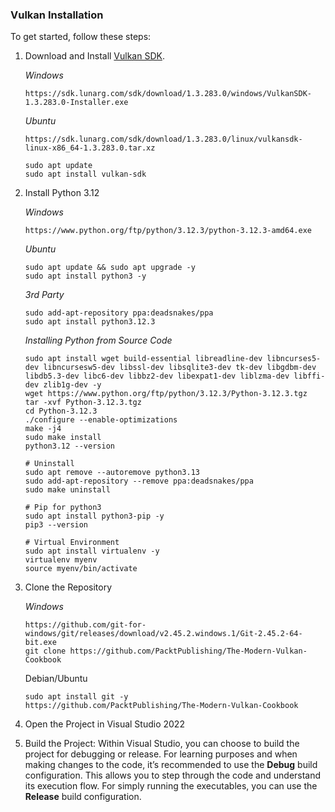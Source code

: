 ### Vulkan Installation

To get started, follow these steps:

1. Download and Install [Vulkan SDK](https://vulkan.lunarg.com/sdk/home).
   
   *Windows*

   ```
   https://sdk.lunarg.com/sdk/download/1.3.283.0/windows/VulkanSDK-1.3.283.0-Installer.exe
   ```

   *Ubuntu*

   ```
   https://sdk.lunarg.com/sdk/download/1.3.283.0/linux/vulkansdk-linux-x86_64-1.3.283.0.tar.xz

   sudo apt update
   sudo apt install vulkan-sdk
   ```

2. Install Python 3.12
   
   *Windows*
   
   ```
   https://www.python.org/ftp/python/3.12.3/python-3.12.3-amd64.exe
   ```

   *Ubuntu*

   ```
   sudo apt update && sudo apt upgrade -y
   sudo apt install python3 -y
   ```
   
   *3rd Party*

   ```
   sudo add-apt-repository ppa:deadsnakes/ppa
   sudo apt install python3.12.3
   ```

   *Installing Python from Source Code*

   ```
   sudo apt install wget build-essential libreadline-dev libncurses5-dev libncursesw5-dev libssl-dev libsqlite3-dev tk-dev libgdbm-dev libdb5.3-dev libc6-dev libbz2-dev libexpat1-dev liblzma-dev libffi-dev zlib1g-dev -y
   wget https://www.python.org/ftp/python/3.12.3/Python-3.12.3.tgz
   tar -xvf Python-3.12.3.tgz
   cd Python-3.12.3
   ./configure --enable-optimizations
   make -j4
   sudo make install
   python3.12 --version

   # Uninstall
   sudo apt remove --autoremove python3.13
   sudo add-apt-repository --remove ppa:deadsnakes/ppa
   sudo make uninstall
   ```

   ```
   # Pip for python3
   sudo apt install python3-pip -y
   pip3 --version

   # Virtual Environment
   sudo apt install virtualenv -y
   virtualenv myenv
   source myenv/bin/activate
   ```

3. Clone the Repository
   
   *Windows*

   ```
   https://github.com/git-for-windows/git/releases/download/v2.45.2.windows.1/Git-2.45.2-64-bit.exe
   git clone https://github.com/PacktPublishing/The-Modern-Vulkan-Cookbook
   ```

   Debian/Ubuntu

   ```
   sudo apt install git -y
   https://github.com/PacktPublishing/The-Modern-Vulkan-Cookbook
   ```

4. Open the Project in Visual Studio 2022
   
5. Build the Project: Within Visual Studio, you can choose to build the project for debugging or release. For learning purposes and when making changes to the code, it’s recommended to use the **Debug** build configuration. This allows you to step through the code and understand its execution flow. For simply running the executables, you can use the **Release** build configuration.